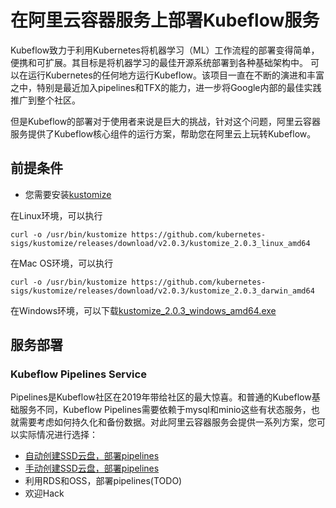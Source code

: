 # 在阿里云容器服务上部署Kubeflow服务

Kubeflow致力于利用Kubernetes将机器学习（ML）工作流程的部署变得简单，便携和可扩展。其目标是将机器学习的最佳开源系统部署到各种基础架构中。 可以在运行Kubernetes的任何地方运行Kubeflow。该项目一直在不断的演进和丰富之中，特别是最近加入pipelines和TFX的能力，进一步将Google内部的最佳实践推广到整个社区。

但是Kubeflow的部署对于使用者来说是巨大的挑战，针对这个问题，阿里云容器服务提供了Kubeflow核心组件的运行方案，帮助您在阿里云上玩转Kubeflow。

## 前提条件

- 您需要安装[kustomize](https://github.com/kubernetes-sigs/kustomize.git)

在Linux环境，可以执行

```
curl -o /usr/bin/kustomize https://github.com/kubernetes-sigs/kustomize/releases/download/v2.0.3/kustomize_2.0.3_linux_amd64
```

在Mac OS环境，可以执行

```
curl -o /usr/bin/kustomize https://github.com/kubernetes-sigs/kustomize/releases/download/v2.0.3/kustomize_2.0.3_darwin_amd64
```

在Windows环境，可以下载[kustomize_2.0.3_windows_amd64.exe](https://github.com/kubernetes-sigs/kustomize/releases/download/v2.0.3/kustomize_2.0.3_windows_amd64.exe)

## 服务部署

### Kubeflow Pipelines Service

Pipelines是Kubeflow社区在2019年带给社区的最大惊喜。和普通的Kubeflow基础服务不同，Kubeflow Pipelines需要依赖于mysql和minio这些有状态服务，也就需要考虑如何持久化和备份数据。对此阿里云容器服务会提供一系列方案，您可以实际情况进行选择：

- [自动创建SSD云盘，部署pipelines](overlays/ack-auto-clouddisk)
- [手动创建SSD云盘，部署pipelines](overlays/ack-auto-clouddisk)
- 利用RDS和OSS，部署pipelines(TODO)
- 欢迎Hack